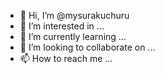 - 👋 Hi, I’m @mysurakuchuru
- 👀 I’m interested in ...
- 🌱 I’m currently learning ...
- 💞️ I’m looking to collaborate on ...
- 📫 How to reach me ...

<!---
mysurakuchuru/mysurakuchuru is a ✨ special ✨ repository because its `README.md` (this file) appears on your GitHub profile.
You can click the Preview link to take a look at your changes.
--->
